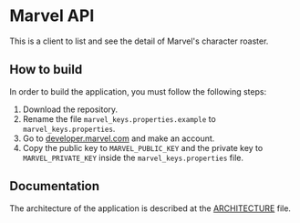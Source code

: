 # Marvel API

This is a client to list and see the detail of Marvel's character roaster.

## How to build

In order to build the application, you must follow the following steps:

1.  Download the repository.
2.  Rename the file `marvel_keys.properties.example` to
    `marvel_keys.properties`.
3.  Go to [developer.marvel.com](https://developer.marvel.com/) and make an
    account.
4.  Copy the public key to `MARVEL_PUBLIC_KEY` and the private key to
    `MARVEL_PRIVATE_KEY` inside the `marvel_keys.properties` file.

## Documentation

The architecture of the application is described at the
[ARCHITECTURE](ARCHITECTURE.md) file.
